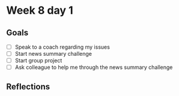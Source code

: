 # Week 8 day 1 

## Goals 

* [ ] Speak to a coach regarding my issues
* [ ] Start news summary challenge
* [ ] Start group project 
* [ ] Ask colleague to help me through the news summary challenge

## Reflections
